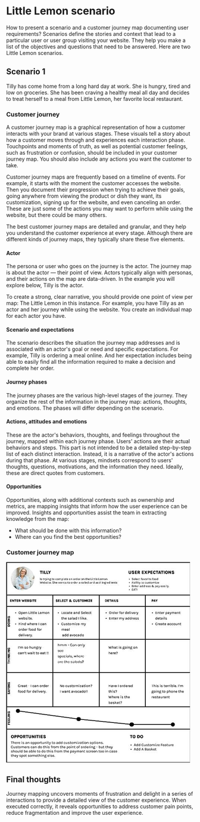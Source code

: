 
# Little Lemon scenario

How to present a scenario and a customer journey map documenting user requirements?
Scenarios define the stories and context that lead to a particular user or user group visiting your website. They help you make a list of the objectives and questions that need to be answered. Here are two Little Lemon scenarios.

## Scenario 1
Tilly has come home from a long hard day at work. She is hungry, tired and low on groceries. She has been craving a healthy meal all day and decides to treat herself to a meal from Little Lemon, her favorite local restaurant.

### Customer journey
A customer journey map is a graphical representation of how a customer interacts with your brand at various stages. These visuals tell a story about how a customer moves through and experiences each interaction phase. Touchpoints and moments of truth, as well as potential customer feelings, such as frustration or confusion, should be included in your customer journey map. You should also include any actions you want the customer to take.

Customer journey maps are frequently based on a timeline of events. For example, it starts with the moment the customer accesses the website. Then you document their progression when trying to achieve their goals, going anywhere from viewing the product or dish they want, its customization, signing up for the website, and even canceling an order. These are just some of the actions you may want to perform while using the website, but there could be many others.

The best customer journey maps are detailed and granular, and they help you understand the customer experience at every stage. Although there are different kinds of journey maps, they typically share these five elements.

#### Actor
The persona or user who goes on the journey is the actor. The journey map is about the actor — their point of view. Actors typically align with personas, and their actions on the map are data-driven. In the example you will explore below, Tilly is the actor.

To create a strong, clear narrative, you should provide one point of view per map: The Little Lemon in this instance. For example, you have Tilly as an actor and her journey while using the website. You create an individual map for each actor you have.

#### Scenario and expectations
The scenario describes the situation the journey map addresses and is associated with an actor's goal or need and specific expectations. For example, Tilly is ordering a meal online. And her expectation includes being able to easily find all the information required to make a decision and complete her order.

#### Journey phases
The journey phases are the various high-level stages of the journey. They organize the rest of the information in the journey map: actions, thoughts, and emotions. The phases will differ depending on the scenario.

#### Actions, attitudes and emotions
These are the actor's behaviors, thoughts, and feelings throughout the journey, mapped within each journey phase. Users' actions are their actual behaviors and steps. This part is not intended to be a detailed step-by-step list of each distinct interaction. Instead, it is a narrative of the actor's actions during that phase. At various stages, mindsets correspond to users' thoughts, questions, motivations, and the information they need. Ideally, these are direct quotes from customers.

#### Opportunities

Opportunities, along with additional contexts such as ownership and metrics, are mapping insights that inform how the user experience can be improved. Insights and opportunities assist the team in extracting knowledge from the map:
* What should be done with this information?
* Where can you find the best opportunities?

### Customer journey map

![journey map: Tilly](user-journey-map-Tilly.jpg)

## Final thoughts

Journey mapping uncovers moments of frustration and delight in a series of interactions to provide a detailed view of the customer experience. When executed correctly, it reveals opportunities to address customer pain points, reduce fragmentation and improve the user experience.

